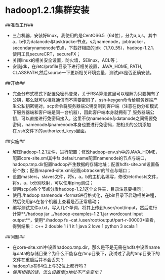 hadoop1.2.1集群安装
===================
##准备工作##
*   三台机器，安装好linux，我使用的是CentOS6.5（64位），分为a,b,s，其中a，b作为datanode与tasktracker节点，s为namenode，jobtracker，secondarynamenode节点，下载好相应的jdk（1.7.0_55），hadoop-1.2.1，使用工具secureCRT，secureFX；
*   关闭linux的相关安全设置，防火墙，SElinux，ACL等；
*   安装jdk，在/etc/profile目录下进行相关设置，JAVA_HOME, PATH, CLASSPATH,然后source一下更新相关环境变量，测试jdk是否正确安装。

##开始##
*   完全分布式模式下配置免密码登录，关于RSA算法这里可以理解为只要拥有了公钥，那么就可以相互通信而不需要密码了，ssh-keygen命令给服务器端产生公私钥密钥对，scp命令将服务器端公钥复制到客户端（注意在伪分布模式下服务器端和客户端是同一台机器），因此客户端本身就拥有了
服务器端公钥，可以直接进行免密码接入。这里不仅namenode与datanode之间需要免密码，namenode与namenode本身也要进行免密码，把相关的公钥添加在.ssh文件下的authorized_keys里面。

##实施##
*   解压hadoop-1.2.1文件，进行配置：修改hadoop-env.sh中的JAVA_HOME，配置core-site.xml其中fs.default.name配置namenode的节点与端口，hadoop.tmp.dir配置hadoop产生数据的存储地址；配置hdfs-site.xml设置备份个数；配置mapred-site.xml设置jobtracker的节点与端口；
*   设置masters，slaves文件，将s，a，b的主机名填写，修改/etc/hosts文件，将s，a，b分别映射，可以使用ping测试；
*   使用scp向各个节点分发hadoop-1.2.1这个文件夹，目录注意要相同；
*   使用./hadoop namenode -format进行格式化，在bin目录下启动相关进程，然后使用jps在各个机器上查看是否正常启动；
*   编写测试文件a.txt，写入几个单词，将其上传到/user/root/input，然后进行计算**./hadoop jar ../hadoop-examples-1.2.1.jar wordcount input output**，使用*./hadoop fs -cat /user/root/output/part-r-00000*查看，得到结果：
c++     2
double  1
i       1
it      1
java    2
love    1
python  3
scala   1

##问题##
*   在core-site.xml中设置hadoop.tmp.dir，那么是不是无需在hdfs中设置name与data的存储目录？为什么不能存在/tmp目录下，我试过了我的tmp目录下的文件在重启后并不会丢失？
*   hadoop1.x在64位上与32位上都行吗？
*   *使用桥接的话，怎么设置使ip地址不产生变化？*